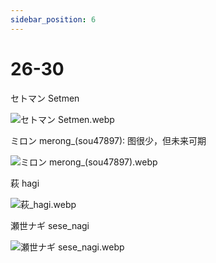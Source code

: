 ```yaml
---
sidebar_position: 6
---
```


# 26-30

セトマン Setmen

![セトマン Setmen.webp](https://p.inari.site/usr/1818/68a11eb2bf15b.webp)

ミロン merong_(sou47897): 图很少，但未来可期

![ミロン merong_(sou47897).webp](https://p.inari.site/usr/1818/68a6a830f3d73.webp)

萩 hagi

![萩_hagi.webp](https://p.inari.site/usr/1818/68a6a82fd9bfd.webp)

瀬世ナギ sese_nagi

![瀬世ナギ sese_nagi.webp](https://p.inari.site/usr/1818/68a6a8313ec79.webp)
